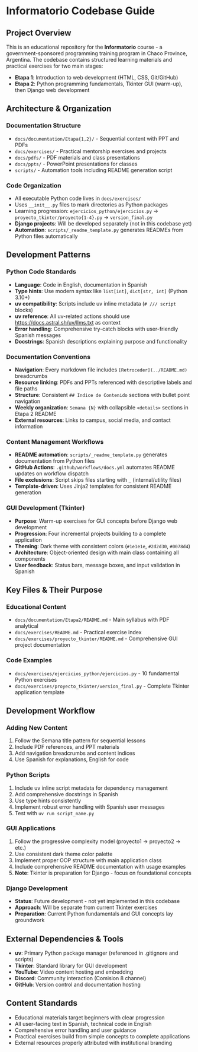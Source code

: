 # Informatorio Codebase Guide

## Project Overview

This is an educational repository for the **Informatorio** course - a government-sponsored
programming training program in Chaco Province, Argentina. The codebase contains structured learning
materials and practical exercises for two main stages:

- **Etapa 1**: Introduction to web development (HTML, CSS, Git/GitHub)
- **Etapa 2**: Python programming fundamentals, Tkinter GUI (warm-up), then Django web development

## Architecture & Organization

### Documentation Structure

- `docs/documentation/Etapa{1,2}/` - Sequential content with PPT and PDFs
- `docs/exercises/` - Practical mentorship exercises and projects
- `docs/pdfs/` - PDF materials and class presentations
- `docs/ppts/` - PowerPoint presentations for classes
- `scripts/` - Automation tools including README generation script

### Code Organization

- All executable Python code lives in `docs/exercises/`
- Uses `__init__.py` files to mark directories as Python packages
- Learning progression: `ejercicios_python/ejercicios.py` → `proyecto_tkinter/proyecto{1-4}.py` →
  `version_final.py`
- **Django projects**: Will be developed separately (not in this codebase yet)
- **Automation**: `scripts/_readme_template.py` generates READMEs from Python files automatically

## Development Patterns

### Python Code Standards

- **Language**: Code in English, documentation in Spanish
- **Type hints**: Use modern syntax like `list[int]`, `dict[str, int]` (Python 3.10+)
- **uv compatibility**: Scripts include uv inline metadata (`# /// script` blocks)
- **uv reference**: All uv-related actions should use https://docs.astral.sh/uv/llms.txt as context
- **Error handling**: Comprehensive try-catch blocks with user-friendly Spanish messages
- **Docstrings**: Spanish descriptions explaining purpose and functionality

### Documentation Conventions

- **Navigation**: Every markdown file includes `[Retroceder](../README.md)` breadcrumbs
- **Resource linking**: PDFs and PPTs referenced with descriptive labels and file paths
- **Structure**: Consistent `## Indice de Contenido` sections with bullet point navigation
- **Weekly organization**: `Semana {N}` with collapsible `<details>` sections in Etapa 2 README
- **External resources**: Links to campus, social media, and contact information

### Content Management Workflows

- **README automation**: `scripts/_readme_template.py` generates documentation from Python files
- **GitHub Actions**: `.github/workflows/docs.yml` automates README updates on workflow dispatch
- **File exclusions**: Script skips files starting with `_` (internal/utility files)
- **Template-driven**: Uses Jinja2 templates for consistent README generation

### GUI Development (Tkinter)

- **Purpose**: Warm-up exercises for GUI concepts before Django web development
- **Progression**: Four incremental projects building to a complete application
- **Theming**: Dark theme with consistent colors (`#1e1e1e`, `#2d2d30`, `#0078d4`)
- **Architecture**: Object-oriented design with main class containing all components
- **User feedback**: Status bars, message boxes, and input validation in Spanish

## Key Files & Their Purpose

### Educational Content

- `docs/documentation/Etapa2/README.md` - Main syllabus with PDF analytical
- `docs/exercises/README.md` - Practical exercise index
- `docs/exercises/proyecto_tkinter/README.md` - Comprehensive GUI project documentation

### Code Examples

- `docs/exercises/ejercicios_python/ejercicios.py` - 10 fundamental Python exercises
- `docs/exercises/proyecto_tkinter/version_final.py` - Complete Tkinter application template

## Development Workflow

### Adding New Content

1. Follow the Semana title pattern for sequential lessons
2. Include PDF references, and PPT materials
3. Add navigation breadcrumbs and content indices
4. Use Spanish for explanations, English for code

### Python Scripts

1. Include uv inline script metadata for dependency management
2. Add comprehensive docstrings in Spanish
3. Use type hints consistently
4. Implement robust error handling with Spanish user messages
5. Test with `uv run script_name.py`

### GUI Applications

1. Follow the progressive complexity model (proyecto1 → proyecto2 → etc.)
2. Use consistent dark theme color palette
3. Implement proper OOP structure with main application class
4. Include comprehensive README documentation with usage examples
5. **Note**: Tkinter is preparation for Django - focus on foundational concepts

### Django Development

- **Status**: Future development - not yet implemented in this codebase
- **Approach**: Will be separate from current Tkinter exercises
- **Preparation**: Current Python fundamentals and GUI concepts lay groundwork

## External Dependencies & Tools

- **uv**: Primary Python package manager (referenced in .gitignore and scripts)
- **Tkinter**: Standard library for GUI development
- **YouTube**: Video content hosting and embedding
- **Discord**: Community interaction (Comision 8 channel)
- **GitHub**: Version control and documentation hosting

## Content Standards

- Educational materials target beginners with clear progression
- All user-facing text in Spanish, technical code in English
- Comprehensive error handling and user guidance
- Practical exercises build from simple concepts to complete applications
- External resources properly attributed with institutional branding
